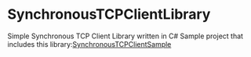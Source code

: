# SynchronousTCPClientLibrary
Simple Synchronous TCP Client Library written in C#
Sample project that includes this library:[SynchronousTCPClientSample](https://github.com/WithoutCaps/SynchronousTCPClientSample)
